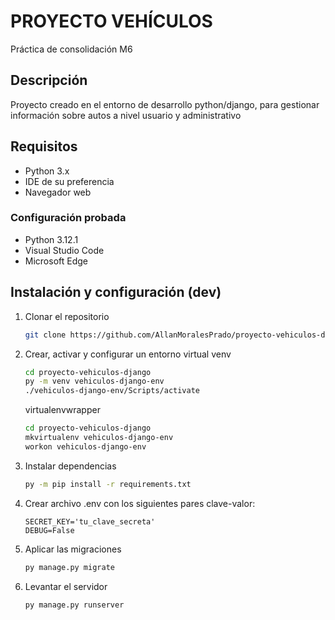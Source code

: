 # PROYECTO VEHÍCULOS
Práctica de consolidación M6

## Descripción
Proyecto creado en el entorno de desarrollo python/django, para gestionar información sobre autos a nivel usuario y administrativo

## Requisitos
- Python 3.x
- IDE de su preferencia
- Navegador web

### Configuración probada
- Python 3.12.1
- Visual Studio Code
- Microsoft Edge

## Instalación y configuración (dev)
1) Clonar el repositorio
    ```bash
    git clone https://github.com/AllanMoralesPrado/proyecto-vehiculos-django.git
    ```
2) Crear, activar y configurar un entorno virtual
    venv
    ```bash
    cd proyecto-vehiculos-django
    py -m venv vehiculos-django-env
    ./vehiculos-django-env/Scripts/activate
    ```
    virtualenvwrapper
    ```bash
    cd proyecto-vehiculos-django
    mkvirtualenv vehiculos-django-env
    workon vehiculos-django-env
    ```
3) Instalar dependencias
    ```bash
    py -m pip install -r requirements.txt
    ```
4) Crear archivo .env con los siguientes pares clave-valor:
    ```dotenv
    SECRET_KEY='tu_clave_secreta'
    DEBUG=False
    ```
5) Aplicar las migraciones
    ```bash
    py manage.py migrate
    ```
6) Levantar el servidor
    ```bash
    py manage.py runserver
    ```